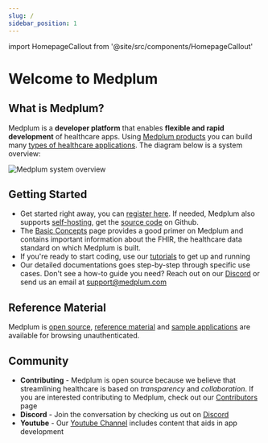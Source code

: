 ```yaml
---
slug: /
sidebar_position: 1
---
```


import HomepageCallout from '@site/src/components/HomepageCallout'

# Welcome to Medplum

<section className="homepage-grid">
    <HomepageCallout title="Get Started" body="Write your first medical application in 5 minutes" linkText="Read more" linkRef="./docs/tutorials" />
    <HomepageCallout title="API Docs" body="Reference documentation about Medplum's client API for reading and writing healthcare data" linkText="Read more" linkRef="./docs/api" />
    <HomepageCallout title="Solutions" body="See how to apply Medplum against your healthcare problem" linkText="Read more" linkRef="./solutions" />
    <HomepageCallout title="Basic Concepts" body="Learn the basic concepts behind Medplum and the FHIR standard for healthcare data" linkText="Read more" linkRef="./docs/fhir-basics" />
</section>

## What is Medplum?

Medplum is a **developer platform** that enables **flexible and rapid development** of healthcare apps. Using [Medplum products](./products) you can build many [types of healthcare applications](./solutions). The diagram below is a system overview:

![Medplum system overview](/img/medplum-overview.svg)

## Getting Started

- Get started right away, you can [register here](https://app.medplum.com/register). If needed, Medplum also supports [self-hosting](./docs/self-hosting), get the [source code](https://github.com/medplum/medplum) on Github.
- The [Basic Concepts](./docs/fhir-basics) page provides a good primer on Medplum and contains important information about the FHIR, the healthcare data standard on which Medplum is built.
- If you're ready to start coding, use our [tutorials](./docs/tutorials) to get up and running
- Our detailed documentations goes step-by-step through specific use cases. Don't see a how-to guide you need? Reach out on our [Discord](https://discord.gg/UBAWwvrVeN) or send us an email at [support@medplum.com](mailto:support@medplum.com)

## Reference Material

Medplum is [open source](https://github.com/medplum/medplum), [reference material](/docs/api/index.md) and [sample applications](https://github.com/medplum) are available for browsing unauthenticated.

## Community

- **Contributing** - Medplum is open source because we believe that streamlining healthcare is based on _transparency_ and _collaboration_. If you are interested contributing to Medplum, check out our [Contributors](./docs/contributing) page
- **Discord** - Join the conversation by checking us out on [Discord](https://discord.gg/UBAWwvrVeN)
- **Youtube** - Our [Youtube Channel](https://www.youtube.com/channel/UCu_sS6aXEHz3GPk2NTugtJA) includes content that aids in app development
